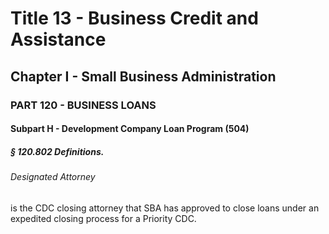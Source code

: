 
# Title 13 - Business Credit and Assistance
## Chapter I - Small Business Administration
### PART 120 - BUSINESS LOANS
#### Subpart H - Development Company Loan Program (504)
##### § 120.802 Definitions.
###### Designated Attorney

is the CDC closing attorney that SBA has approved to close loans under an expedited closing process for a Priority CDC.
